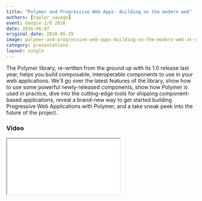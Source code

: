 ```yaml
---
title: "Polymer and Progressive Web Apps: Building on the modern web"
authors: [taylor_savage]
event: Google I/O 2016
date: 2016-06-07
original_date: 2016-05-19
image: polymer-and-progressive-web-apps-building-on-the-modern-web-at-google-io-2016.jpg
category: presentations
layout: single
---
```


The Polymer library, re-written from the ground up with its 1.0 release last year, helps you build composable, interoperable components to use in your web applications. We'll go over the latest features of the library, show how to use some powerful newly-released components, show how Polymer is used in practice, dive into the cutting-edge tools for shipping component-based applications, reveal a brand-new way to get started building Progressive Web Applications with Polymer, and a take sneak peek into the future of the project.

<!-- Excerpt -->

### Video

<div class="iframe-wrap">
  <iframe src="//www.youtube.com/embed/fFF2Yup2dMM?list=PLNYkxOF6rcIDnSm7bZRJC36Ca1DYXSQ70" itemprop="video"></iframe>
</div>

